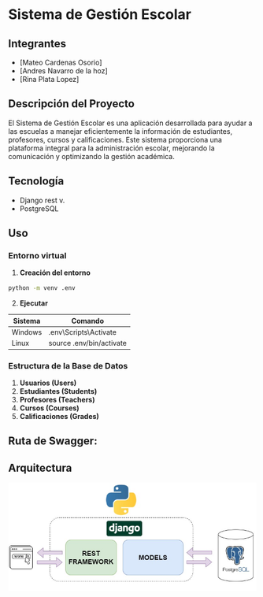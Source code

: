 # Sistema de Gestión Escolar

## Integrantes

- [Mateo Cardenas Osorio]
- [Andres Navarro de la hoz]
- [Rina Plata Lopez]

## Descripción del Proyecto

El Sistema de Gestión Escolar es una aplicación desarrollada para ayudar a las escuelas a manejar eficientemente la información de estudiantes, profesores, cursos y calificaciones. Este sistema proporciona una plataforma integral para la administración escolar, mejorando la comunicación y optimizando la gestión académica.

## Tecnología

- Django rest v.
- PostgreSQL

## Uso

### Entorno virtual

1. **Creación del entorno**

```bash
python -m venv .env
```

2. **Ejecutar**

| Sistema | Comando                  |
| ------- | ------------------------ |
| Windows | .env\Scripts\Activate    |
| Linux   | source .env/bin/activate |

### Estructura de la Base de Datos

1. **Usuarios (Users)**
2. **Estudiantes (Students)**
3. **Profesores (Teachers)**
4. **Cursos (Courses)**
5. **Calificaciones (Grades)**

## **Ruta de Swagger:**

## Arquitectura

![Arquitecutra](./Doc/img/Arquitectura%20Back%20Gestion%20Escolar.jpg)
